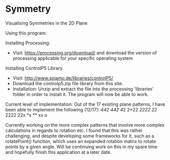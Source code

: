 # Symmetry
Visualising Symmetries in the 2D Plane

Using this program:

Installing Processing:
- Visit: https://processing.org/download/ and download the version of processing applicable for your specific operating system

Installing ControlP5 Library
- Visit: http://www.sojamo.de/libraries/controlP5/ 
- Download the controlp5.zip file library from this site.
- Installation: Unzip and extract the file into the processing 'libraries' folder in order to install it. The program will now be able to work.

Current level of implementation:
Out of the 17 existing plane patterns, I have been able to implement the following (12/17):
*442 
442
4*2
2*22
*2222
22*
2222
22x
*x
**
xx
o

Currently working on the more complex patterns that involve more complex calculations in regards to rotation etc. I found that this was rather challenging, and despite developing some frameworks for it, such as a rotatePoint() function, which uses an expanded rotation matrix to rotate points by a given angle. Will be continuing work on this in my spare time and hopefully finish this application at a later date.
